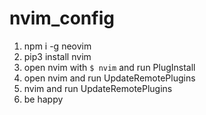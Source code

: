 # nvim_config

1. npm i -g neovim
1. pip3 install nvim
1. open nvim with ``$ nvim`` and run PlugInstall
1. open nvim and run UpdateRemotePlugins
1. nvim and run UpdateRemotePlugins
1. be happy
